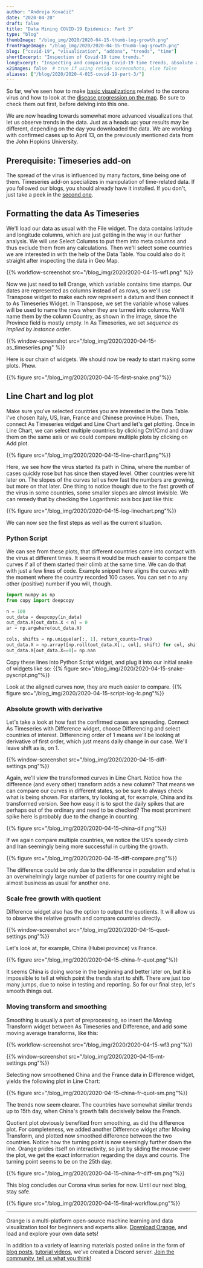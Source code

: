 ```yaml
---
author: "Andreja Kovačič"
date: "2020-04-20"
draft: false
title: "Data Mining COVID-19 Epidemics: Part 3"
type: "blog"
thumbImage: "/blog_img/2020/2020-04-15-thumb-log-growth.png"
frontPageImage: "/blog_img/2020/2020-04-15-thumb-log-growth.png"
blog: ["covid-19", "visualization", "addons", "trends", "time"]
shortExcerpt: "Inspection of Covid-19 time trends."
longExcerpt: "Inspecting and comparing Covid-19 time trends, absolute and relative growth."
x2images: false  # true if using retina screenshots, else false
aliases: ["/blog/2020/2020-4-015-covid-19-part-3/"]
---
```


So far, we've seen how to make [basic visualizations](https://orange.biolab.si/blog/2020/2020-04-02-covid-19-basic/) related to the corona virus and how to look at the [disease progression on the map](https://orange.biolab.si/blog/2020/2020-04-09-covid-19-part-2/). Be sure to check them out first, before delving into this one.

We are now heading towards somewhat more advanced visualizations that let us observe trends in the data. Just as a heads up: your results may be different, depending on the day you downloaded the data. We are working with confirmed cases up to April 13, on the previously mentioned data from the John Hopkins University.

## Prerequisite: Timeseries add-on

The spread of the virus is influenced by many factors, time being one of them. Timeseries add-on specializes in manipulation of time-related data. If you followed our blogs, you should already have it installed. If you don't, just take a peek in the [second one](https://orange.biolab.si/blog/2020/2020-04-09-covid-19-part-2/).

## Formatting the data As Timeseries

We'll load our data as usual with the File widget. The data contains latitude and longitude columns, which are just getting in the way in our further analysis. We will use Select Columns to put them into meta columns and thus exclude them from any calculations. Then we'll select some countries we are interested in with the help of the Data Table. You could also do it straight after inspecting the data in Geo Map.

{{% workflow-screenshot src="/blog_img/2020/2020-04-15-wf1.png" %}}

Now we just need to tell Orange, which variable contains time stamps. Our dates are represented as columns instead of as rows, so we'll use Transpose widget to make each row represent a datum and then connect it to As Timeseries Widget. In Transpose, we set the variable whose values will be used to name the rows when they are turned into columns. We'll name them by the column Country, as shown in the image, since the Province field is mostly empty. In As Timeseries, we set *sequence as implied by instance order*.

{{% window-screenshot src="/blog_img/2020/2020-04-15-as_timeseries.png" %}}

Here is our chain of widgets. We should now be ready to start making some plots. Phew.

{{% figure src="/blog_img/2020/2020-04-15-first-snake.png"%}}

## Line Chart and log plot

Make sure you've selected countries you are interested in the Data Table. I've chosen Italy, US, Iran, France and Chinese province Hubei. Then, connect As Timeseries widget and Line Chart and let's get plotting. Once in Line Chart, we can select multiple countries by clicking Ctrl/Cmd and draw them on the same axis or we could compare multiple plots by clicking on Add plot.

{{% figure src="/blog_img/2020/2020-04-15-line-chart1.png"%}}

Here, we see how the virus started its path in China, where the number of cases quickly rose but has since then stayed level. Other countries were hit later on. The slopes of the curves tell us how fast the numbers are growing, but more on that later. One thing to notice though: due to the fast growth of the virus in some countries, some smaller slopes are almost invisible. We can remedy that by checking the Logarithmic axis box just like this:

{{% figure src="/blog_img/2020/2020-04-15-log-linechart.png"%}}

We can now see the first steps as well as the current situation.

### Python Script

We can see from these plots, that different countries came into contact with the virus at different times. It seems it would be much easier to compare the curves if all of them started their climb at the same time. We can do that with just a few lines of code. Example snippet here aligns the curves with the moment where the country recorded 100 cases. You can set n to any other (positive) number if you will, though.

```python
import numpy as np
from copy import deepcopy

n = 100
out_data = deepcopy(in_data)
out_data.X[out_data.X < n] = 0
ar = np.argwhere(out_data.X)

cols, shifts = np.unique(ar[:, 1], return_counts=True)
out_data.X = np.array([np.roll(out_data.X[:, col], shift) for col, shift in zip(cols, shifts)]).T
out_data.X[out_data.X==0]= np.nan
```

Copy these lines into Python Script widget, and plug it into our initial snake of widgets like so:
{{% figure src="/blog_img/2020/2020-04-15-snake-pyscript.png"%}}

Look at the aligned curves now, they are much easier to compare.
{{% figure src="/blog_img/2020/2020-04-15-script-log-lc.png"%}}

### Absolute growth with derivative

Let's take a look at how fast the confirmed cases are spreading. Connect As Timeseries with Difference widget, choose Differencing and select countries of interest. Differencing order of 1 means we'll be looking at derivative of first order, which just means daily change in our case. We'll leave shift as is, on 1.

{{% window-screenshot src="/blog_img/2020/2020-04-15-diff-settings.png"%}}

Again, we'll view the transformed curves in Line Chart. Notice how the difference (and every other) transform adds a new column? That means we can compare our curves in different states, so be sure to always check what is being shown. For starters, try looking at, for example, China and its transformed version. See how easy it is to spot the daily spikes that are perhaps out of the ordinary and need to be checked? The most prominent spike here is probably due to the change in counting.

{{% figure src="/blog_img/2020/2020-04-15-china-dif.png"%}}

If we again compare multiple countries, we notice the US's speedy climb and Iran seemingly being more successful in curbing the growth.

{{% figure src="/blog_img/2020/2020-04-15-diff-compare.png"%}}

The difference could be only due to the difference in population and what is an overwhelmingly large number of patients for one country might be almost business as usual for another one.

### Scale free growth with quotient

Difference widget also has the option to output the quotients. It will allow us to observe the relative growth and compare countries directly.

{{% window-screenshot src="/blog_img/2020/2020-04-15-quot-settings.png"%}}

Let's look at, for example, China (Hubei province) vs France.

{{% figure src="/blog_img/2020/2020-04-15-china-fr-quot.png"%}}

It seems China is doing worse in the beginning and better later on, but it is impossible to tell at which point the trends start to shift. There are just too many jumps, due to noise in testing and reporting. So for our final step, let's smooth things out.

### Moving transform and smoothing

Smoothing is usually a part of preprocessing, so insert the Moving Transform widget between As Timeseries and Difference, and add some moving average transforms, like this:

{{% workflow-screenshot src="/blog_img/2020/2020-04-15-wf3.png"%}}

{{% window-screenshot src="/blog_img/2020/2020-04-15-mt-settings.png"%}}

Selecting now smoothened China and the France data in Difference widget, yields the following plot in Line Chart:

{{% figure src="/blog_img/2020/2020-04-15-china-fr-quot-sm.png"%}}

The trends now seem clearer. The countries have somewhat similar trends up to 15th day, when China's growth falls decisively below the French.

Quotient plot obviously benefited from smoothing, as did the difference plot. For completeness, we added another Difference widget after Moving Transform, and plotted now smoothed difference between the two countries. Notice how the turning point is now seemingly further down the line. Orange prides itself on interactivity, so just by sliding the mouse over the plot, we get the exact information regarding the days and counts. The turning point seems to be on the 25th day.

{{% figure src="/blog_img/2020/2020-04-15-china-fr-diff-sm.png"%}}

This blog concludes our Corona virus series for now. Until our next blog, stay safe.

{{% figure src="/blog_img/2020/2020-04-15-final-workflow.png"%}}

---

Orange is a multi-platform open-source machine learning and data visualization tool for beginners and experts alike. [Download Orange](https://orange.biolab.si/download), and load and explore your own data sets!

In addition to a variety of learning materials posted online in the form of
 [blog posts](https://orange.biolab.si/blog/), [tutorial videos](https://www.youtube.com/playlist?list=PLmNPvQr9Tf-ZSDLwOzxpvY-HrE0yv-8Fy), we've created a Discord server. [Join the community, tell us what you think!](https://discord.gg/FWrfeXV)
